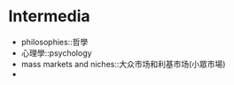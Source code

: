# Intermedia

 - philosophies::哲學
 - 心理學::psychology
 - mass markets and niches::大众市场和利基市场(小眾市場)
 - 